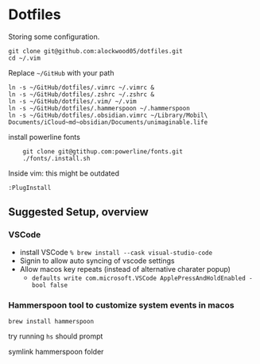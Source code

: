 # Dotfiles
Storing some configuration.

```
git clone git@github.com:alockwood05/dotfiles.git
cd ~/.vim
```

Replace `~/GitHub` with your path
```
ln -s ~/GitHub/dotfiles/.vimrc ~/.vimrc &
ln -s ~/GitHub/dotfiles/.zshrc ~/.zshrc &
ln -s ~/GitHub/dotfiles/.vim/ ~/.vim
ln -s ~/GitHub/dotfiles/.hammerspoon ~/.hammerspoon
ln -s ~/GitHub/dotfiles/.obsidian.vimrc ~/Library/Mobil\ Documents/iCloud~md~obsidian/Documents/unimaginable.life

```

install powerline fonts
```
    git clone git@gtithup.com:powerline/fonts.git
    ./fonts/.install.sh
```

Inside vim: this might be outdated
```
:PlugInstall
```

## Suggested Setup, overview
### VSCode
- install VSCode `% brew install --cask visual-studio-code`
- Signin to allow auto syncing of vscode settings
- Allow macos key repeats (instead of alternative charater popup)
  - `defaults write com.microsoft.VSCode ApplePressAndHoldEnabled -bool false`

###  Hammerspoon tool to customize system events in macos

```
brew install hammerspoon
```

try running `hs` should prompt

symlink hammerspoon folder
